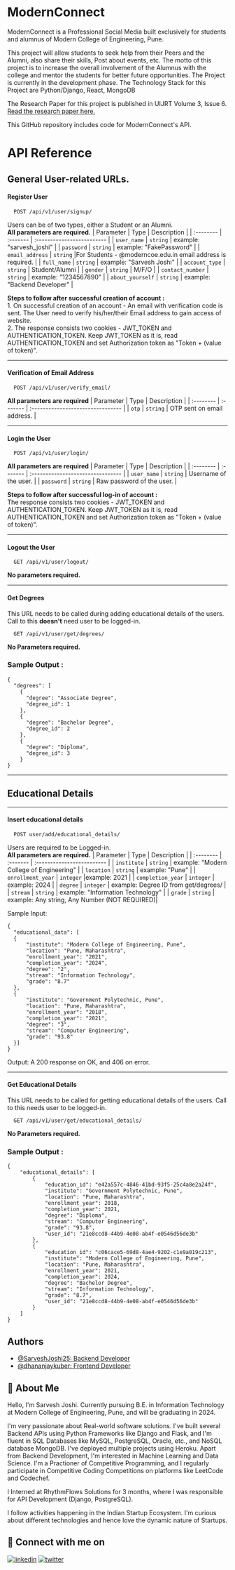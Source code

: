 
# ModernConnect

ModernConnect is a Professional Social Media built exclusively for students and alumnus of Modern College of Engineering, Pune.

This project will allow students to seek help from their Peers and the Alumni, also share their skills, Post about events, etc. 
The motto of this project is to increase the overall involvement of the Alumnus with the college and mentor the students for better future opportunities. The Project is currently in the development phase. 
The Technology Stack for this Project are Python/Django, React, MongoDB

The Research Paper for this project is published in UIJRT Volume 3, Issue 6. [Read the research paper here.](https://uijrt.com/paper/exclusive-platform-for-students-alumni-mcoe-pune-connect)

This GitHub repository includes code for ModernConnect's API.


# API Reference

## General User-related URLs.

#### Register User 

```http
  POST /api/v1/user/signup/
```
Users can be of two types, either a Student or an Alumni.     \
 **All parameters are required.**
| Parameter | Type     | Description                |
| :-------- | :------- | :------------------------- |
| `user_name` | `string` | example: "sarvesh_joshi" |
| `password` | `string` | example: "FakePassword" |
| `email_address` | `string` |For Students - @moderncoe.edu.in email address is required. |
| `full_name` | `string` | example: "Sarvesh Joshi" |
| `account_type` | `string` | Student/Alumni |
| `gender` | `string` | M/F/O |
| `contact_number` | `string` | example: "1234567890" |
| `about_yourself` | `string` | example: "Backend Developer" |

**Steps to follow after successful creation of account :**   
    1. On successful creation of an account - An email with verification code is sent. The User need to verify his/her/their Email address to gain access of website.      
    2. The response consists two cookies - JWT_TOKEN and AUTHENTICATION_TOKEN. Keep JWT_TOKEN as it is, read AUTHENTICATION_TOKEN and set Authorization token as "Token + (value of token)".
****
           
#### Verification of Email Address

```http
  POST /api/v1/user/verify_email/
```
**All parameters are required**
| Parameter | Type     | Description                       |
| :-------- | :------- | :-------------------------------- |
| `otp`      | `string` | OTP sent on email address. |

****
#### Login the User

```http
  POST /api/v1/user/login/
```
**All parameters are required**
| Parameter | Type     | Description                       |
| :-------- | :------- | :-------------------------------- |
| `user_name`      | `string` | Username of the user. |
| `password`      | `string` | Raw password of the user. |

**Steps to follow after successful log-in of account :**   
    The response consists two cookies - JWT_TOKEN and AUTHENTICATION_TOKEN. Keep JWT_TOKEN as it is, read AUTHENTICATION_TOKEN and set Authorization token as "Token + (value of token)".
****

#### Logout the User

```http
  GET /api/v1/user/logout/
```
**No parameters required.**
****

#### Get Degrees 
This URL needs to be called during adding educational details of the users. 
Call to this __doesn't__ need user to be logged-in.

```http
  GET /api/v1/user/get/degrees/
```
**No Parameters required.**

### Sample Output : 
```
{
  "degrees": [
    {
      "degree": "Associate Degree",
      "degree_id": 1
    },
    {
      "degree": "Bachelor Degree",
      "degree_id": 2
    },
    {
      "degree": "Diploma",
      "degree_id": 3
    }
}
```

****
## Educational Details
****

#### Insert educational details 

```http
  POST user/add/educational_details/
```
Users are required to be Logged-in.   \
 **All parameters are required.**
| Parameter | Type     | Description                |
| :-------- | :------- | :------------------------- |
| `institute` | `string` | example: "Modern College of Engineering" |
| `location` | `string` | example: "Pune" |
| `enrollment_year` | `integer` |example: 2021 |
| `completion_year` | `integer` | example: 2024 |
| `degree` | `integer` | example: Degree ID from get/degrees/ |
| `stream` | `string` | example: "Information Technology" |
| `grade` | `string` | example: Any string, Any Number (NOT REQUIRED)| 

Sample Input: 
  ```
 {
	"educational_data": [
	{
		"institute": "Modern College of Engineering, Pune",
		"location": "Pune, Maharashtra",
		"enrollment_year": "2021",
		"completion_year": "2024",
		"degree": "2",
		"stream": "Information Technology",
		"grade": "8.7"
	},
	{
		"institute": "Government Polytechnic, Pune",
		"location": "Pune, Maharashtra",
		"enrollment_year": "2018",
		"completion_year": "2021",
		"degree": "3",
		"stream": "Computer Engineering",
		"grade": "93.8"
	}]
}
  ```
Output: A 200 response on OK, and 406 on error.
****
#### Get Educational Details 
This URL needs to be called for getting educational details of the users. 
Call to this needs user to be logged-in.

```http
  GET /api/v1/user/get/educational_details/
```
**No Parameters required.**

### Sample Output : 
```
{
    "educational_details": [
        {
            "education_id": "e42a557c-4846-41bd-93f5-25c4a8e2a24f",
            "institute": "Government Polytechnic, Pune",
            "location": "Pune, Maharashtra",
            "enrollment_year": 2018,
            "completion_year": 2021,
            "degree": "Diploma",
            "stream": "Computer Engineering",
            "grade": "93.8",
            "user_id": "21e8ccd8-44b9-4e08-ab4f-e0546d56de3b"
        },
        {
            "education_id": "c06cace5-69d8-4ae4-9202-c1e9a019c213",
            "institute": "Modern College of Engineering, Pune",
            "location": "Pune, Maharashtra",
            "enrollment_year": 2021,
            "completion_year": 2024,
            "degree": "Bachelor Degree",
            "stream": "Information Technology",
            "grade": "8.7",
            "user_id": "21e8ccd8-44b9-4e08-ab4f-e0546d56de3b"
        }
    ]
}
```



## Authors

- [@SarveshJoshi25: Backend Developer](https://www.github.com/SarveshJoshi25)
- [@dhananjaykuber: Frontend Developer](https://www.github.com/dhananjaykuber)


## 🚀 About Me
Hello, I'm Sarvesh Joshi. Currently pursuing B.E. in Information Technology at Modern College of Engineering, Pune, and will be graduating in 2024.

I'm very passionate about Real-world software solutions. I've built several Backend APIs using Python Frameworks like Django and Flask, and I'm fluent in SQL Databases like MySQL, PostgreSQL, Oracle, etc., and NoSQL database MongoDB. I've deployed multiple projects using Heroku. Apart from Backend Development, I'm interested in Machine Learning and Data Science. I'm a Practioner of Competitive Programming, and I regularly participate in Competitive Coding Competitions on platforms like LeetCode and Codechef.

I Interned at RhythmFlows Solutions for 3 months, where I was responsible for API Development (Django, PostgreSQL).

I follow activities happening in the Indian Startup Ecosystem. I'm curious about different technologies and hence love the dynamic nature of Startups.

## 👋 Connect with me on  
[![linkedin](https://img.shields.io/badge/linkedin-0A66C2?style=for-the-badge&logo=linkedin&logoColor=white)](https://www.linkedin.com/in/sarvesh-s-joshi/)
[![twitter](https://img.shields.io/badge/twitter-1DA1F2?style=for-the-badge&logo=twitter&logoColor=white)](https://twitter.com/_sarveshjoshi)


